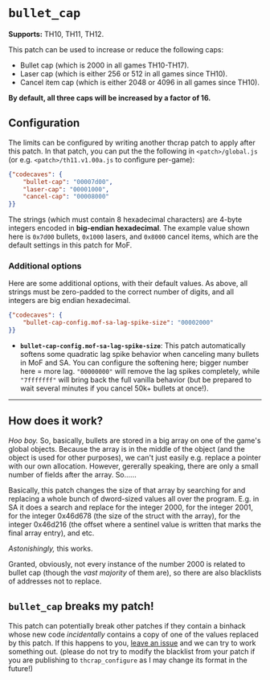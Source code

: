 # `bullet_cap`

**Supports:** TH10, TH11, TH12.

This patch can be used to increase or reduce the following caps:

* Bullet cap (which is 2000 in all games TH10-TH17).
* Laser cap (which is either 256 or 512 in all games since TH10).
* Cancel item cap (which is either 2048 or 4096 in all games since TH10).

**By default, all three caps will be increased by a factor of 16.**

## Configuration

The limits can be configured by writing another thcrap patch to apply after this patch.  In that patch, you can put the the following in `<patch>/global.js` (or e.g. `<patch>/th11.v1.00a.js` to configure per-game):

```json
{"codecaves": {
    "bullet-cap": "00007d00",
    "laser-cap": "00001000",
    "cancel-cap": "00008000"
}}
```

The strings (which must contain 8 hexadecimal characters) are 4-byte integers encoded in **big-endian hexadecimal**.  The example value shown here is `0x7d00` bullets, `0x1000` lasers, and `0x8000` cancel items, which are the default settings in this patch for MoF.

### Additional options

Here are some additional options, with their default values.  As above, all strings must be zero-padded to the correct number of digits, and all integers are big endian hexadecimal.

```json
{"codecaves": {
    "bullet-cap-config.mof-sa-lag-spike-size": "00002000"
}}
```

* **`bullet-cap-config.mof-sa-lag-spike-size`**:  This patch automatically softens some quadratic lag spike behavior when canceling many bullets in MoF and SA.  You can configure the softening here; bigger number here = more lag. `"00000000"` will remove the lag spikes completely, while `"7fffffff"` will bring back the full vanilla behavior (but be prepared to wait several minutes if you cancel 50k+ bullets at once!).

---

## How does it work?

*Hoo boy.*  So, basically, bullets are stored in a big array on one of the game's global objects.  Because the array is in the middle of the object (and the object is used for other purposes), we can't just easily e.g. replace a pointer with our own allocation.  However, gererally speaking, there are only a small number of fields after the array. So......

Basically, this patch changes the size of that array by searching for and replacing a whole bunch of dword-sized values all over the program.  E.g. in SA it does a search and replace for the integer 2000, for the integer 2001, for the integer 0x46d678 (the size of the struct with the array), for the integer 0x46d216 (the offset where a sentinel value is written that marks the final array entry), and etc.

*Astonishingly,* this works.

Granted, obviously, not every instance of the number 2000 is related to bullet cap (though the *vast majority* of them are), so there are also blacklists of addresses not to replace.

## `bullet_cap` breaks my patch!

This patch can potentially break other patches if they contain a binhack whose new code *incidentally* contains a copy of one of the values replaced by this patch.  If this happens to you, [leave an issue](https://github.com/ExpHP/thcrap-patches/issues/new) and we can try to work something out.  (please do not try to modify the blacklist from your patch if you are publishing to `thcrap_configure` as I may change its format in the future!)
